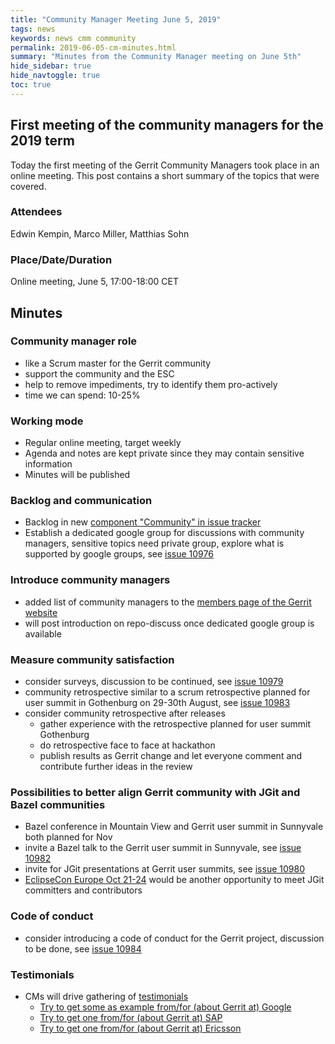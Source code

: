 ```yaml
---
title: "Community Manager Meeting June 5, 2019"
tags: news
keywords: news cmm community
permalink: 2019-06-05-cm-minutes.html
summary: "Minutes from the Community Manager meeting on June 5th"
hide_sidebar: true
hide_navtoggle: true
toc: true
---
```


## First meeting of the community managers for the 2019 term

Today the first meeting of the Gerrit Community Managers took place in an
online meeting. This post contains a short summary of the topics that were
covered.

### Attendees

Edwin Kempin, Marco Miller, Matthias Sohn

### Place/Date/Duration

Online meeting, June 5, 17:00-18:00 CET

## Minutes

### Community manager role

* like a Scrum master for the Gerrit community
* support the community and the ESC
* help to remove impediments, try to identify them pro-actively
* time we can spend: 10-25%

### Working mode

* Regular online meeting, target weekly
* Agenda and notes are kept private since they may contain sensitive information
* Minutes will be published

### Backlog and communication

* Backlog in new [component "Community" in issue tracker](https://bugs.chromium.org/p/gerrit/issues/list?can=2&q=component%3ACommunity+)
* Establish a dedicated google group for discussions with community managers, sensitive topics need private group, explore what is supported by google groups, see [issue 10976](https://bugs.chromium.org/p/gerrit/issues/detail?id=10976)

### Introduce community managers

* added list of community managers to the [members page of the Gerrit website](https://www.gerritcodereview.com/members.html#community-managers)
* will post introduction on repo-discuss once dedicated google group is available

### Measure community satisfaction

* consider surveys, discussion to be continued, see [issue 10979](https://bugs.chromium.org/p/gerrit/issues/detail?id=10979)
* community retrospective similar to a scrum retrospective planned for user summit in Gothenburg on 29-30th August, see [issue 10983](https://bugs.chromium.org/p/gerrit/issues/detail?id=10983)
* consider community retrospective after releases
  * gather experience with the retrospective planned for user summit Gothenburg
  * do retrospective face to face at hackathon
  * publish results as Gerrit change and let everyone comment and contribute further ideas in the review

### Possibilities to better align Gerrit community with JGit and Bazel communities

* Bazel conference in Mountain View and Gerrit user summit in Sunnyvale both planned for Nov
* invite a Bazel talk to the Gerrit user summit in Sunnyvale, see [issue 10982](https://bugs.chromium.org/p/gerrit/issues/detail?id=10982)
* invite for JGit presentations at Gerrit user summits, see [issue 10980](https://bugs.chromium.org/p/gerrit/issues/detail?id=10980)
* [EclipseCon Europe Oct 21-24](https://www.eclipsecon.org/europe2019) would be another opportunity to meet JGit committers and contributors

### Code of conduct

* consider introducing a code of conduct for the Gerrit project, discussion to be done, see [issue 10984](https://bugs.chromium.org/p/gerrit/issues/detail?id=10984)

### Testimonials

* CMs will drive gathering of [testimonials](https://www.gerritcodereview.com/testimonials.html)
  * [Try to get some as example from/for (about Gerrit at) Google](https://bugs.chromium.org/p/gerrit/issues/detail?id=10989)
  * [Try to get one from/for (about Gerrit at) SAP](https://bugs.chromium.org/p/gerrit/issues/detail?id=10988)
  * [Try to get one from/for (about Gerrit at) Ericsson](https://bugs.chromium.org/p/gerrit/issues/detail?id=10987)

